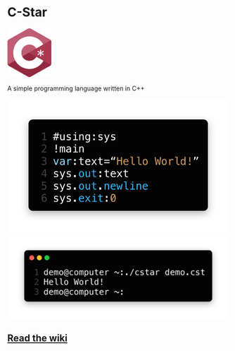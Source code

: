 # C-Star
<img src="https://github.com/awesomelewis2007/C-Star/blob/main/Logos/Logo.png" width=100>

A simple programming language written in C++

![](https://raw.githubusercontent.com/awesomelewis2007/C-Star/main/Screenshots/IMG_1389.png)
![](https://raw.githubusercontent.com/awesomelewis2007/C-Star/main/Screenshots/IMG_1390.png)

## [Read the wiki](https://github.com/awesomelewis2007/C-Star/wiki)
